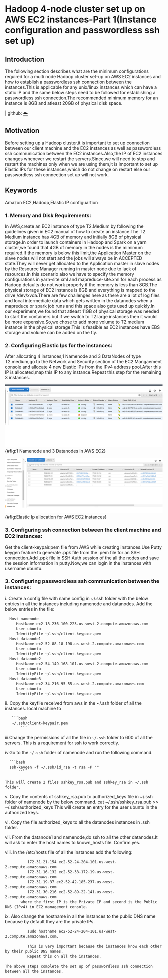 # Hadoop 4-node cluster set up on AWS EC2 instances-Part 1(Instance configuration and passwordless ssh set up)

## Introduction
The following section describes what are the minimum configurations required for a multi node Hadoop cluster set-up on AWS EC2 instances and how to establish a passwordless ssh connection between the instances.This is applicable for any unix/linux instances which can 
have a static IP and the same below steps need to be followed for establishing a passwordless ssh connection.The recommended minimum
memory for an instance is 8GB and atleast 20GB of physical disk space.

| github: [:cloud:](https://github.com/cloudmesh-community/fa18-516-29/blob/master/project-paper/report.md)

## Motivation
Before setting up a Hadoop cluster,it is important to set up connection between our client machine and the EC2 instances as 
well as passwordless ssh communication between the EC2 instances.Also,the IP of EC2 instances changes whenever we restart the servers.Since,we will need to stop and restart the machines only when we are using them,it is important to set up Elastic IPs for these instances,which do not change on restart else our passwordless ssh connection set up will not work.

## Keywords

Amazon EC2,Hadoop,Elastic IP configuartion

### 1. Memory and Disk Requirements:
In AWS,create an EC2 instance of type T2.Medium by following the guidelines given in EC2 manual of how to create an instance.The T2 Medium instance has 4GB of memory and initially 8GB of physical storage.In order to launch containers in Hadoop and Spark on a yarn cluster,we found that 4GB of memory in the nodes is the mimimum required.If the memory is below this limit,the Application Master on the slave nodes will not start and the jobs will always be in ACCEPTED state.They will never get allocated to the Application master in slave nodes by the Resource Manager running in master node due to lack of resources.In this scenario also we have to specify the memory configurations in yarn-site.xml and mapreduce-site.xml for each process as Hadoop defaults do not work properly if the memory is less than 8GB.The physical storage of EC2 instance is 8GB and everything is mapped to the drive /dev/xvda.There are few challenges here as there are a lot of log files and local intermediate data which gets written in the datanodes when a mapreduce or spark job runs and this space also gets used up quickly.In our experiment,we found that atleast 11GB of physical storage was needed to start the containers but if we switch to T2.large instances then it would be more expensive.So,we chose to add more volume to T2.medium instance in the physical storage.This is feasible as EC2 instances have EBS storage and volume can be added on the fly.

### 2. Configuring Elastic Ips for the instances:
After allocating 4 instances,1 Namenode and 3 DataNodes of type T2.medium,go to the Network and Security section of the EC2 Mangaement console and allocate 4 new Elastic IPs from the IPv4 address pool.After this IP is allocated,map this IP to any instance.Repeat this step for the remaining 3 instances.

![4 node cluster on AWS EC2](images/EC2_instances.png){#fig:1 Namenode and 3 Datanodes in AWS EC2}


![AWS EC2 Elastic IP](images/Elastic_IPs.png){#fig:Elastic Ip allocation for AWS EC2 instances}


### 3. Configuring ssh connection between the client machine and EC2 instances:
Get the client-keypair.pem file from AWS while creating instances.Use Putty keygen feature to generate .ppk file from the .pem file for an SSH connection.Add .ppk file in SSH Auth session of the all the nodes and save the session information in putty.Now,we can login in the instances with username ubuntu.

### 3. Configuring passwordless ssh communication between the instances:

 i. Create a config file with name config in ~/.ssh folder with the below entries in all the instances including namenode and datanodes.
      Add the below entries in the file:
      
      Host namenode
         HostName ec2-18-236-100-223.us-west-2.compute.amazonaws.com
         User ubuntu
         IdentityFile ~/.ssh/client-keypair.pem
      Host datanode1
         HostName ec2-52-88-18-198.us-west-2.compute.amazonaws.com
         User ubuntu
         IdentityFile ~/.ssh/client-keypair.pem
      Host datanode2
         HostName ec2-54-149-168-101.us-west-2.compute.amazonaws.com
         User ubuntu
         IdentityFile ~/.ssh/client-keypair.pem
      Host datanode3
         HostName ec2-34-216-95-55.us-west-2.compute.amazonaws.com
         User ubuntu
         IdentityFile ~/.ssh/client-keypair.pem
	 
   ii. Copy the keyfile received from aws in the ~/.ssh folder of all the instances.
           local machine to  
	   
	   ```bash
	   ~/.ssh/client-keypair.pem
           ```
	   
   iii.Change the permissions of all the file in `~/.ssh` folder to 600 of all the servers. This is a requirement for 
           ssh to work correctly.
       
   iv.Go to the `~/.ssh` folder of namenode and run the following command.
          
	  ```bash
	  ssh-keygen -f ~/.ssh/id_rsa -t rsa -P ""
          ```
	  
	This will create 2 files sshkey_rsa.pub and sshkey_rsa in ~/.ssh folder. 
        
   v. Copy the contents of sshkey_rsa.pub to authorized_keys file in ~/.ssh folder of namenode by the below command.
           cat ~/.ssh/sshkey_rsa.pub >> ~/.ssh/authorized_keys
           This will create an entry for the user ubuntu in the authorized keys.
           
   vi. Copy the file authorized_keys to all the datanodes instances in .ssh folder.
        
   vii. From the datanode1 and namenode,do ssh to all the other datanodes.It will ask to enter the host names to known_hosts file.
   Confirm yes.
        
   viii. In the /etc/hosts file of all the instances add the following:
        
              172.31.21.154 ec2-52-24-204-101.us-west-2.compute.amazonaws.com
              172.31.16.132 ec2-52-38-172-19.us-west-2.compute.amazonaws.com
              172.31.19.37 ec2-52-42-185-237.us-west-2.compute.amazonaws.com
              172.31.30.216 ec2-52-89-22-141.us-west-2.compute.amazonaws.com
           where the first IP is the Private IP and second is the Public DNS (IPv4) in EC2 management console.
         
   ix. Also change the hostname in all the instances to the public DNS name because by default they are the private IPs.
         
              sudo hostname ec2-52-24-204-101.us-west-2.compute.amazonaws.com.
	      
              This is very important because the instances know each other by their public DNS names.
              Repeat this on all the instances.
        
	The above steps complete the set up of passwordless ssh connection between all the instances.

